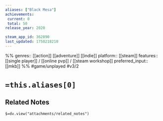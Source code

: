 ```yaml
---
aliases: ["Black Mesa"]
achievements:
 current: 0
 total: 50
release_year: 2020

steam_app_id: 362890
last_updated: 1750218210
---
```

%%
genres:: [[action]] [[adventure]] [[indie]]
platform:: [[steam]]
features:: [[single player]] / [[online pvp]] / [[steam workshop]]
preferred_input:: [[mkb]]
%%
#game/unplayed
#v3/2

# `=this.aliases[0]`
## Related Notes
`$=dv.view("attachments/related_notes")`